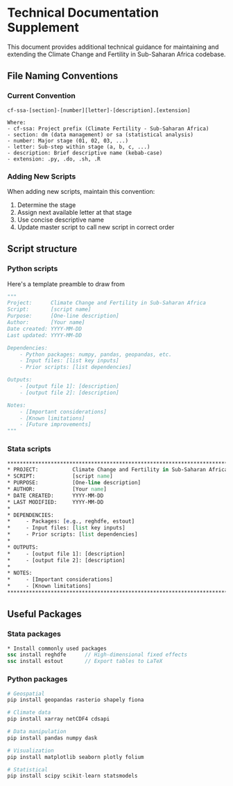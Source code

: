 # Technical Documentation Supplement
This document provides additional technical guidance for maintaining and extending the Climate Change and Fertility in Sub-Saharan Africa codebase.

## File Naming Conventions
### Current Convention
```
cf-ssa-[section]-[number][letter]-[description].[extension]

Where:
- cf-ssa: Project prefix (Climate Fertility - Sub-Saharan Africa)
- section: dm (data management) or sa (statistical analysis)
- number: Major stage (01, 02, 03, ...)
- letter: Sub-step within stage (a, b, c, ...)
- description: Brief descriptive name (kebab-case)
- extension: .py, .do, .sh, .R
```

### Adding New Scripts
When adding new scripts, maintain this convention: 
1. Determine the stage
2. Assign next available letter at that stage
3. Use concise descriptive name
4. Update master script to call new script in correct order

## Script structure
### Python scripts
Here's a template preamble to draw from
```python
"""
Project:      Climate Change and Fertility in Sub-Saharan Africa
Script:       [script name]
Purpose:      [One-line description]
Author:       [Your name]
Date created: YYYY-MM-DD
Last updated: YYYY-MM-DD

Dependencies:
    - Python packages: numpy, pandas, geopandas, etc.
    - Input files: [list key inputs]
    - Prior scripts: [list dependencies]

Outputs:
    - [output file 1]: [description]
    - [output file 2]: [description]

Notes:
    - [Important considerations]
    - [Known limitations]
    - [Future improvements]
"""
```


### Stata scripts
```stata
********************************************************************************
* PROJECT:           Climate Change and Fertility in Sub-Saharan Africa
* SCRIPT:            [script name]
* PURPOSE:           [One-line description]
* AUTHOR:            [Your name]
* DATE CREATED:      YYYY-MM-DD
* LAST MODIFIED:     YYYY-MM-DD
* 
* DEPENDENCIES: 
*     - Packages: [e.g., reghdfe, estout]
*     - Input files: [list key inputs]
*     - Prior scripts: [list dependencies]
* 
* OUTPUTS:
*     - [output file 1]: [description]
*     - [output file 2]: [description]
*
* NOTES: 
*     - [Important considerations]
*     - [Known limitations]
********************************************************************************
```

## Useful Packages
### Stata packages
```stata
* Install commonly used packages
ssc install reghdfe      // High-dimensional fixed effects
ssc install estout       // Export tables to LaTeX
```

### Python packages
```python
# Geospatial
pip install geopandas rasterio shapely fiona

# Climate data
pip install xarray netCDF4 cdsapi

# Data manipulation
pip install pandas numpy dask

# Visualization
pip install matplotlib seaborn plotly folium

# Statistical
pip install scipy scikit-learn statsmodels
```
